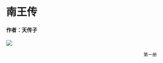 # 南王传
#### 作者：天传子
![](https://tva1.sinaimg.cn/large/0081Kckwgy1glfp718nrbj30u013djt4.jpg)

                                                        第一册

